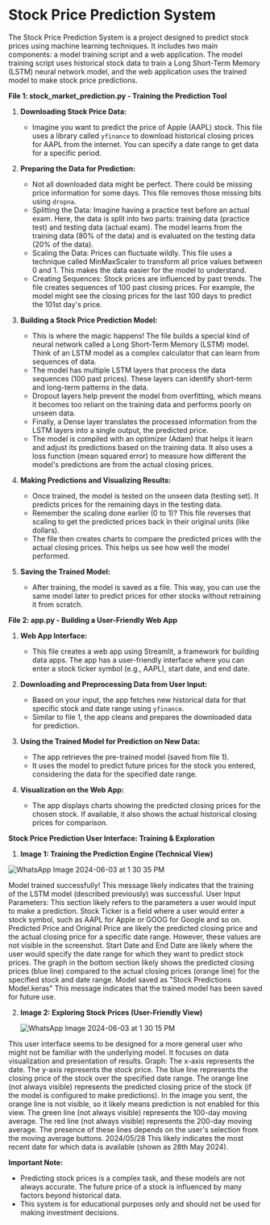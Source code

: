 # Stock Price Prediction System

The Stock Price Prediction System is a project designed to predict stock prices using machine learning techniques. It includes two main components: a model training script and a web application. The model training script uses historical stock data to train a Long Short-Term Memory (LSTM) neural network model, and the web application uses the trained model to make stock price predictions.

**File 1: stock_market_prediction.py - Training the Prediction Tool**

1. **Downloading Stock Price Data:**
   - Imagine you want to predict the price of Apple (AAPL) stock. This file uses a library called `yfinance` to download historical closing prices for AAPL from the internet. You can specify a date range to get data for a specific period.

2. **Preparing the Data for Prediction:**
   - Not all downloaded data might be perfect. There could be missing price information for some days. This file removes those missing bits using `dropna`.
   - Splitting the Data: Imagine having a practice test before an actual exam. Here, the data is split into two parts: training data (practice test) and testing data (actual exam). The model learns from the training data (80% of the data) and is evaluated on the testing data (20% of the data).
   - Scaling the Data: Prices can fluctuate wildly. This file uses a technique called MinMaxScaler to transform all price values between 0 and 1. This makes the data easier for the model to understand.
   - Creating Sequences: Stock prices are influenced by past trends. The file creates sequences of 100 past closing prices. For example, the model might see the closing prices for the last 100 days to predict the 101st day's price.

3. **Building a Stock Price Prediction Model:**
   - This is where the magic happens! The file builds a special kind of neural network called a Long Short-Term Memory (LSTM) model. Think of an LSTM model as a complex calculator that can learn from sequences of data.
   - The model has multiple LSTM layers that process the data sequences (100 past prices). These layers can identify short-term and long-term patterns in the data.
   - Dropout layers help prevent the model from overfitting, which means it becomes too reliant on the training data and performs poorly on unseen data.
   - Finally, a Dense layer translates the processed information from the LSTM layers into a single output, the predicted price.
   - The model is compiled with an optimizer (Adam) that helps it learn and adjust its predictions based on the training data. It also uses a loss function (mean squared error) to measure how different the model's predictions are from the actual closing prices.

4. **Making Predictions and Visualizing Results:**
   - Once trained, the model is tested on the unseen data (testing set). It predicts prices for the remaining days in the testing data.
   - Remember the scaling done earlier (0 to 1)? This file reverses that scaling to get the predicted prices back in their original units (like dollars).
   - The file then creates charts to compare the predicted prices with the actual closing prices. This helps us see how well the model performed.

5. **Saving the Trained Model:**
   - After training, the model is saved as a file. This way, you can use the same model later to predict prices for other stocks without retraining it from scratch.

**File 2: app.py - Building a User-Friendly Web App**

1. **Web App Interface:**
   - This file creates a web app using Streamlit, a framework for building data apps. The app has a user-friendly interface where you can enter a stock ticker symbol (e.g., AAPL), start date, and end date.

2. **Downloading and Preprocessing Data from User Input:**
   - Based on your input, the app fetches new historical data for that specific stock and date range using `yfinance`.
   - Similar to file 1, the app cleans and prepares the downloaded data for prediction.

3. **Using the Trained Model for Prediction on New Data:**
   - The app retrieves the pre-trained model (saved from file 1).
   - It uses the model to predict future prices for the stock you entered, considering the data for the specified date range.

4. **Visualization on the Web App:**
   - The app displays charts showing the predicted closing prices for the chosen stock. If available, it also shows the actual historical closing prices for comparison.


**Stock Price Prediction User Interface: Training & Exploration**
1. **Image 1: Training the Prediction Engine (Technical View)**

![WhatsApp Image 2024-06-03 at 1 30 35 PM](https://github.com/gitan12/Stock_Market_Prediction/assets/152585363/3cdc6b1b-3e7d-46d7-a868-64be9093b31a)

Model trained successfully! This message likely indicates that the training of the LSTM model (described previously) was successful.
User Input Parameters: This section likely refers to the parameters a user would input to make a prediction.
Stock Ticker is a field where a user would enter a stock symbol, such as AAPL for Apple or GOOG for Google and so on.
Predicted Price and Original Price are likely the predicted closing price and the actual closing price for a specific date range. However, these values are not visible in the screenshot.
Start Date and End Date are likely where the user would specify the date range for which they want to predict stock prices.
The graph in the bottom section likely shows the predicted closing prices (blue line) compared to the actual closing prices (orange line) for the specified stock and date range.
Model saved as "Stock Predictions Model.keras" This message indicates that the trained model has been saved for future use.

2. **Image 2: Exploring Stock Prices (User-Friendly View)**


   ![WhatsApp Image 2024-06-03 at 1 30 15 PM](https://github.com/gitan12/Stock_Market_Prediction/assets/152585363/87c7159e-41e6-47f0-bd17-c8410f88a2fa)

This user interface seems to be designed for a more general user who might not be familiar with the underlying model.
It focuses on data visualization and presentation of results.
Graph:
The x-axis represents the date.
The y-axis represents the stock price.
The blue line represents the closing price of the stock over the specified date range.
The orange line (not always visible) represents the predicted closing price of the stock (if the model is configured to make predictions). In the image you sent, the orange line is not visible, so it likely means prediction is not enabled for this view.
The green line (not always visible) represents the 100-day moving average.
The red line (not always visible) represents the 200-day moving average. The presence of these lines depends on the user's selection from the moving average buttons.
2024/05/28  This likely indicates the most recent date for which data is available (shown as 28th May 2024).




**Important Note:**

* Predicting stock prices is a complex task, and these models are not always accurate. The future price of a stock is influenced by many factors beyond historical data.
* This system is for educational purposes only and should not be used for making investment decisions. 
